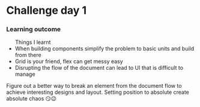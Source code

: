 <h1>Challenge day 1</h1>

<h3>Learning outcome</h3>

<p>
    <ul>
        Things I learnt
        <li>When building components simplify the problem to basic units and build from there</li>
        <li>Grid is your friend, flex can get messy easy</li>
         <li>Disrupting the flow of the document can lead to UI that is difficult to manage</li>
    </ul>
    <p>Figure out a better way to break an element from the document flow to achieve interesting designs and layout. Setting position to absolute create absolute chaos 😏😉</p>
</p>
